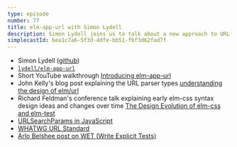 ```yaml
---
type: episode
number: 77
title: elm-app-url with Simon Lydell
description: Simon Lydell joins us to talk about a new approach to URL parsing in Elm that is both simple and powerful.
simplecastId: bea1c7a6-5f3d-4dfe-bb51-fbf3d62fad7f
---
```


- Simon Lydell ([github](https://github.com/lydell))
- [`lydell/elm-app-url`](https://package.elm-lang.org/packages/lydell/elm-app-url/latest/)
- Short YouTube walkthrough [Introducing elm-app-url](https://www.youtube.com/watch?v=syP2I-t-owc)
- John Kelly's blog post explaining the URL parser types [understanding the design of elm/url](https://foldp.com/blog/elm-url.html)
- Richard Feldman's conference talk explaining early elm-css syntax design ideas and changes over time [The Design Evolution of elm-css and elm-test](https://www.youtube.com/watch?v=n5faeSW71ko)
- [URLSearchParams in JavaScript](https://developer.mozilla.org/en-US/docs/Web/API/URLSearchParams)
- [WHATWG URL Standard](https://url.spec.whatwg.org/#urlencoded-parsing)
- [Arlo Belshee post on WET (Write Explicit Tests)](https://arlobelshee.com/what-makes-a-good-test-suite/arlo-belshee/)
